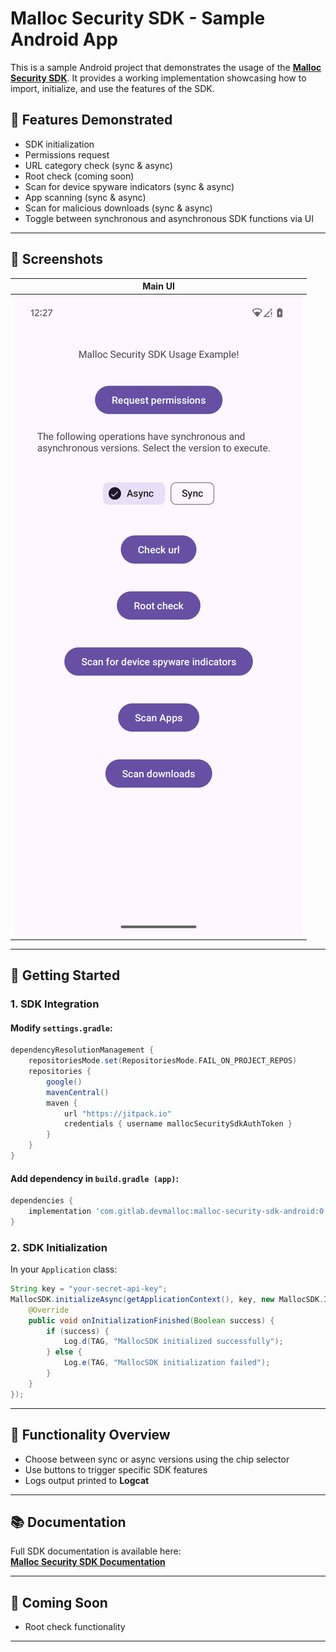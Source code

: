 # Malloc Security SDK - Sample Android App

This is a sample Android project that demonstrates the usage of the **[Malloc Security SDK](https://mallocsecurity.github.io/sdk/intro)**. It provides a working implementation showcasing how to import, initialize, and use the features of the SDK.

## 🔧 Features Demonstrated

- SDK initialization
- Permissions request
- URL category check (sync & async)
- Root check (coming soon)
- Scan for device spyware indicators (sync & async)
- App scanning (sync & async)
- Scan for malicious downloads (sync & async)
- Toggle between synchronous and asynchronous SDK functions via UI

---

## 📸 Screenshots
| Main UI | 
|---------|
| ![Main UI](Screenshot_20250523_123854.png)|

---

## 🚀 Getting Started

### 1. SDK Integration

#### Modify `settings.gradle`:

```groovy
dependencyResolutionManagement {
    repositoriesMode.set(RepositoriesMode.FAIL_ON_PROJECT_REPOS)
    repositories {
        google()
        mavenCentral()
        maven {
            url "https://jitpack.io"
            credentials { username mallocSecuritySdkAuthToken }
        }
    }
}
```

#### Add dependency in `build.gradle (app)`:

```groovy
dependencies {
    implementation 'com.gitlab.devmalloc:malloc-security-sdk-android:0.1.0'
}
```

### 2. SDK Initialization

In your `Application` class:

```java
String key = "your-secret-api-key";
MallocSDK.initializeAsync(getApplicationContext(), key, new MallocSDK.InitializationFinished() {
    @Override
    public void onInitializationFinished(Boolean success) {
        if (success) {
            Log.d(TAG, "MallocSDK initialized successfully");
        } else {
            Log.e(TAG, "MallocSDK initialization failed");
        }
    }
});
```

---

## 🧪 Functionality Overview

- Choose between sync or async versions using the chip selector
- Use buttons to trigger specific SDK features
- Logs output printed to **Logcat**
  
---

## 📚 Documentation

Full SDK documentation is available here:  
**[Malloc Security SDK Documentation](https://mallocsecurity.github.io/sdk/intro)**

---

## 🧩 Coming Soon

- Root check functionality

---
